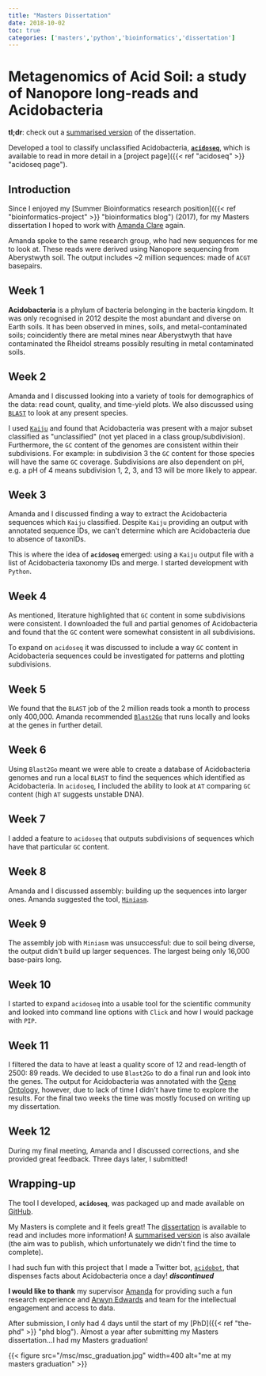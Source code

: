 ```yaml
---
title: "Masters Dissertation"
date: 2018-10-02
toc: true
categories: ['masters','python','bioinformatics','dissertation']
---
```


# Metagenomics of Acid Soil: a study of Nanopore long-reads and Acidobacteria

**tl;dr**: check out a [summarised version](https://github.com/sap218/misc/blob/master/acidoseq.pdf "acidoseq preprint") of the dissertation.

Developed a tool to classify unclassified Acidobacteria, [**`acidoseq`**](https://github.com/sap218/acidoseq "acidoseq git repository"), which is available to read in more detail in a [project page]({{< ref "acidoseq" >}} "acidoseq page").

## Introduction

Since I enjoyed my [Summer Bioinformatics research position]({{< ref "bioinformatics-project" >}} "bioinformatics blog") (2017), for my Masters dissertation I hoped to work with [Amanda Clare](https://www.aber.ac.uk/en/cs/staff-profiles/listing/profile/afc/ "Amanda Clare staff profile") again.

Amanda spoke to the same research group, who had new sequences for me to look at.
These reads were derived using Nanopore sequencing from Aberystwyth soil.
The output includes ~2 million sequences: made of `ACGT` basepairs.

## Week 1
**Acidobacteria** is a phylum of bacteria belonging in the bacteria kingdom. It was only recognised in 2012 despite the most abundant and diverse on Earth soils.
It has been observed in mines, soils, and metal-contaminated soils; coincidently there are metal mines near Aberystwyth that have contaminated the Rheidol streams possibly resulting in metal contaminated soils.

## Week 2
Amanda and I discussed looking into a variety of tools for demographics of the data: read count, quality, and time-yield plots.
We also discussed using [`BLAST`](https://pubmed.ncbi.nlm.nih.gov/2231712/ "BLAST") to look at any present species.

I used [`Kaiju`](https://www.nature.com/articles/ncomms11257 "Kaiju") and found that Acidobacteria was present with a major subset classified as "unclassified" (not yet placed in a class group/subdivision).
Furthermore, the `GC` content of the genomes are consistent within their subdivisions.
For example: in subdivision 3 the `GC` content for those species will have the same `GC` coverage.
Subdivisions are also dependent on pH, e.g. a pH of 4 means subdivision 1, 2, 3, and 13 will be more likely to appear.

## Week 3
Amanda and I discussed finding a way to extract the Acidobacteria sequences which `Kaiju` classified. 
Despite `Kaiju` providing an output with annotated sequence IDs, we can't determine which are Acidobacteria due to absence of taxonIDs.

This is where the idea of **`acidoseq`** emerged: using a `Kaiju` output file with a list of Acidobacteria taxonomy IDs and merge.
I started development with `Python`.

## Week 4
As mentioned, literature highlighted that `GC` content in some subdivisions were consistent.
I downloaded the full and partial genomes of Acidobacteria and found that the `GC` content were somewhat consistent in all subdivisions.

To expand on `acidoseq` it was discussed to include a way `GC` content in Acidobacteria sequences could be investigated for patterns and plotting subdivisions.

## Week 5
We found that the `BLAST` job of the 2 million reads took a month to process only 400,000. Amanda recommended [`Blast2Go`](https://academic.oup.com/bioinformatics/article/21/18/3674/202517 "Blast2Go") that runs locally and looks at the genes in further detail.

## Week 6
Using `Blast2Go` meant we were able to create a database of Acidobacteria genomes and run a local `BLAST` to find the sequences which identified as Acidobacteria.
In `acidoseq`, I included the ability to look at `AT` comparing `GC` content (high `AT` suggests unstable DNA).

## Week 7
I added a feature to `acidoseq` that outputs subdivisions of sequences which have that particular `GC` content.

## Week 8
Amanda and I discussed assembly: building up the sequences into larger ones. Amanda suggested the tool, [`Miniasm`](https://academic.oup.com/bioinformatics/article/32/14/2103/1742895 "Miniasm").

## Week 9
The assembly job with `Miniasm` was unsuccessful: due to soil being diverse, the output didn't build up larger sequences. The largest being only 16,000 base-pairs long.

## Week 10
I started to expand `acidoseq` into a usable tool for the scientific community and looked into command line options with `Click` and how I would package with `PIP`.

## Week 11
I filtered the data to have at least a quality score of 12 and read-length of 2500: 89 reads.
We decided to use `Blast2Go` to do a final run and look into the genes.
The output for Acidobacteria was annotated with the [Gene Ontology](https://bmcbioinformatics.biomedcentral.com/articles/10.1186/1471-2105-9-S5-S2 "Gene Ontology"), however, due to lack of time I didn't have time to explore the results.
For the final two weeks the time was mostly focused on writing up my dissertation.

## Week 12
During my final meeting, Amanda and I discussed corrections, and she provided great feedback. Three days later, I submitted!

## Wrapping-up

The tool I developed, **`acidoseq`**, was packaged up and made available on [GitHub](https://github.com/sap218/acidoseq "acidoseq git repository"). 

My Masters is complete and it feels great! The [dissertation](https://github.com/sap218/misc/blob/master/postgraduate_dissertation.pdf "masters dissertation") is available to read and includes more information!
A [summarised version](https://github.com/sap218/misc/blob/master/acidoseq.pdf "acidoseq preprint") is also availale (the aim was to publish, which unfortunately we didn't find the time to complete).

I had such fun with this project that I made a Twitter bot, [`acidobot`](https://twitter.com/acido_bot "discontinued acidobot twitter bot"), that dispenses facts about Acidobacteria once a day! ***discontinued***

**I would like to thank** my supervisor [Amanda](https://twitter.com/afcaber "Amanda's Twitter") for providing such a fun research experience and [Arwyn Edwards](https://twitter.com/arwynedwards "Arwyn's Twitter") and team for the intellectual engagement and access to data.

After submission, I only had 4 days until the start of my [PhD]({{< ref "the-phd" >}} "phd blog"). Almost a year after submitting my Masters dissertation...I had my Masters graduation!

{{< figure src="/msc/msc_graduation.jpg" width=400 alt="me at my masters graduation" >}}